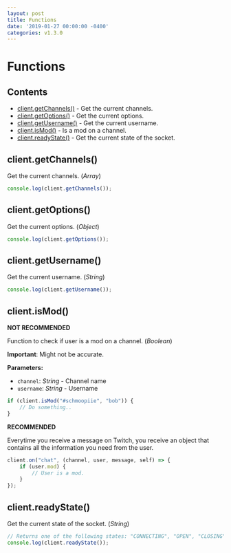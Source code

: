 ```yaml
---
layout: post
title: Functions
date: '2019-01-27 00:00:00 -0400'
categories: v1.3.0
---
```


# Functions

## Contents

* [client.getChannels\(\)](2019-01-27-functions.md#clientgetchannels) - Get the current channels.
* [client.getOptions\(\)](2019-01-27-functions.md#clientgetoptions) - Get the current options.
* [client.getUsername\(\)](2019-01-27-functions.md#clientgetusername) - Get the current username.
* [client.isMod\(\)](2019-01-27-functions.md#clientismod) - Is a mod on a channel.
* [client.readyState\(\)](2019-01-27-functions.md#clientreadystate) - Get the current state of the socket.

## client.getChannels\(\)

Get the current channels. \(_Array_\)

```javascript
console.log(client.getChannels());
```

## client.getOptions\(\)

Get the current options. \(_Object_\)

```javascript
console.log(client.getOptions());
```

## client.getUsername\(\)

Get the current username. \(_String_\)

```javascript
console.log(client.getUsername());
```

## client.isMod\(\)

**NOT RECOMMENDED**

Function to check if user is a mod on a channel. \(_Boolean_\)

**Important**: Might not be accurate.

**Parameters:**

* `channel`: _String_ - Channel name
* `username`: _String_ - Username

```javascript
if (client.isMod("#schmoopiie", "bob")) {
    // Do something..
}
```

**RECOMMENDED**

Everytime you receive a message on Twitch, you receive an object that contains all the information you need from the user.

```javascript
client.on("chat", (channel, user, message, self) => {
    if (user.mod) {
        // User is a mod.
    }
});
```

## client.readyState\(\)

Get the current state of the socket. \(_String_\)

```javascript
// Returns one of the following states: "CONNECTING", "OPEN", "CLOSING" or "CLOSED".
console.log(client.readyState());
```

